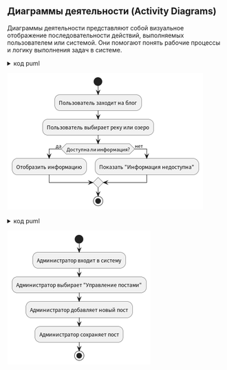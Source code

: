 ## Диаграммы деятельности (Activity Diagrams)

Диаграммы деятельности представляют собой визуальное отображение последовательности действий, выполняемых пользователем или системой. Они помогают понять рабочие процессы и логику выполнения задач в системе.

<details>
<summary>код puml</summary>

```
@startuml
start
:Пользователь заходит на блог;
:Пользователь выбирает реку или озеро;
if (Доступна ли информация?) then (да)
  :Отобразить информацию;
else (нет)
  :Показать "Информация недоступна";
endif
stop
@enduml
```
</details>

![替代文本](../../out/lab3/project14-1965823945.wiki/puml/task01/Activity%20Diagram/Activity%20Diagram.png)
<details>
<summary>код puml</summary>

```
@startuml
start
:Администратор входит в систему;
:Администратор выбирает "Управление постами";
:Администратор добавляет новый пост;
:Администратор сохраняет пост;
stop
@enduml
```
</details>

![替代文本](../../out/lab3/project14-1965823945.wiki/puml/task01/Activity%20Diagram/Activity%20Diagram-1.png)